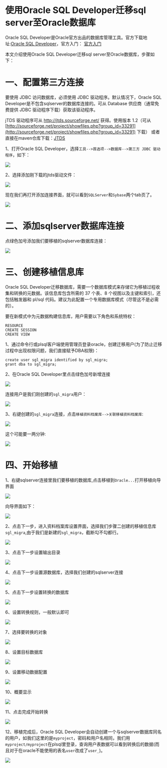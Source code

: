 # 使用Oracle SQL Developer迁移sql server至Oracle数据库

Oracle SQL Developer是Oracle官方出品的数据库管理工具。官方下载地址:[Oracle SQL Developer](http://www.oracle.com/technetwork/cn/developer-tools/sql-developer/downloads/index.html)，官方入门：
[官方入门](http://www.oracle.com/technetwork/cn/topics/omwb-getstarted-092755-zhs.html#repo)

本文介绍使用Oracle SQL Developer迁移sql server至Oracle数据库，步骤如下：

# 一、配置第三方连接

要使用 JDBC 访问数据库，必须使用 JDBC 驱动程序。默认情况下，Oracle SQL Developer是不包含sqlserver的数据库连接的。可从 Database 供应商（通常免费提供 JDBC 驱动程序下载）获取该驱动程序。

jTDS 驱动程序可从 http://jtds.sourceforge.net/ 获得。使用版本 1.2（可从 [http://sourceforge.net/project/showfiles.php?group_id=33291](http://sourceforge.net/project/showfiles.php?group_id=33291) 下载）
或者直接在maven仓库下载：[JTDS](http://mvnrepository.com/artifact/net.sourceforge.jtds/jtds)

1、打开Oracle SQL Developer，选择`工具-->首选项-->数据库-->第三方 JDBC 驱动程序`，如下：

![](images/03_01.png)

2、选择添加刚下载的jtds驱动文件：

![](images/03_02.png)

现在我们再打开添加连接界面，就可以看到`SQLServer`和`Sybase`两个tab页了。

![](images/03_03.png)



# 二、添加sqlserver数据库连接

点绿色加号添加我们要移植的sqlserver数据库连接：

![](images/03_04.png)


# 三、创建移植信息库

Oracle SQL Developer迁移数据库，需要一个数据库模式来存储它为移植过程收集和转换的元数据。该信息库包含所需的 37 个表、8 个视图以及主键和索引，还包括触发器和 pl/sql 代码。建议为此配置一个专用数据库模式（尽管这不是必需的）。

要在新模式中为元数据构建信息库，用户需要以下角色和系统特权：

```
RESOURCE
CREATE SESSION
CREATE VIEW
```

1、通过命令行或plsql客户端使用管理员登录oracle，创建迁移用户(为了防止迁移过程中出现权限问题，我们直接赋予DBA权限)：

```
create user sgl_migra identified by sgl_migra;
grant dba to sgl_migra;
```

2、在Oracle SQL Developer里点击绿色加号新增连接

![](images/03_06.png)

连接用户是我们刚创建的`sgl_migra`用户：

![](images/03_05.png)

3、右键创建的`sgl_migra`连接，点击`移植资料档案库-->关联移植资料档案库`:

![](images/03_07.png)

这个可能要一两分钟:

![](images/03_08.png)


# 四、开始移植

1、右键sqlserver连接里我们要移植的数据库,点击移植到`Oracle...`打开移植向导界面

![](images/03_09.png)

向导界面如下：

![](images/03_10.png)

2、点击下一步，进入资料档案库设置界面，选择我们步骤二创建的移植信息库`sgl_migra`,由于我们是新建的`sgl_migra`，截断勾不勾都行。

![](images/03_11.png)

3、点击下一步设置输出目录

![](images/03_12.png)

4、点击下一步设置源数据库，选择我们创建的sqlserver连接

![](images/03_13.png)

5、点击下一步设置转换的数据库

![](images/03_14.png)

6、设置转换规则，一般默认即可

![](images/03_15.png)

7、选择要转换的对象

![](images/03_16.png)

8、设置目标数据库

![](images/03_17.png)

9、设置移动数据配置

![](images/03_18.png)

10、概要显示

![](images/03_19.png)

11、点击完成开始转换

![](images/03_20.png)

12、移植完成后，Oracle SQL Developer会自动创建一个与sqlserver数据库同名的用户，如我们这里的是`myproject`，密码和用户名相同，我们用`myproject/myproject`在plsql里登录，查询用户表数据可以看到转换后的数据(而且对于在oracle不能使用的表名`user`改成了`user_`)。

![](images/03_21.png)